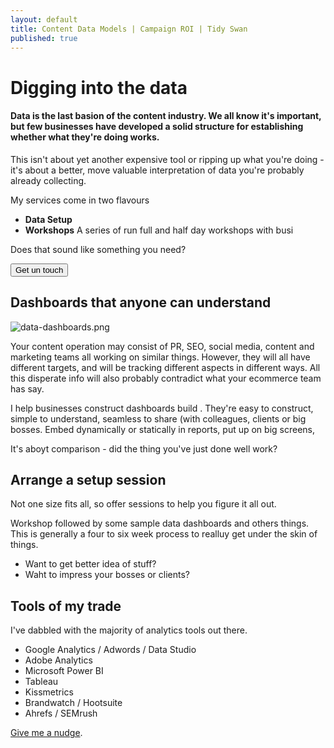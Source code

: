 ```yaml
---
layout: default
title: Content Data Models | Campaign ROI | Tidy Swan
published: true
---
```


# Digging into the data

#### Data is the last basion of the content industry. We all know it's important, but few businesses have developed a solid structure for establishing whether what they're doing works.



This isn't about yet another expensive tool or ripping up what you're doing - it's about a better, move valuable interpretation of data you're probably already collecting.

My services come in two flavours

- **Data Setup** 
- **Workshops** A series of run full and half day workshops with busi

Does that sound like something you need?

<a href="/contact"><button class="button">Get un touch</button></a>

## Dashboards that anyone can understand

![data-dashboards.png]({{site.baseurl}}/assets/img/data-dashboards.png)

Your content operation may consist of PR, SEO, social media, content and marketing teams all working on similar things. However, they will all have different targets, and will be tracking different aspects in different ways. All this disperate info will also probably contradict what your ecommerce team has say.

I help businesses construct dashboards build . They're easy to construct, simple to understand, seamless to share (with colleagues, clients or big bosses. Embed dynamically or statically in reports, put up on big screens, 

It's aboyt comparison - did the thing you've just done well work?

## Arrange a setup session

Not one size fits all, so offer sessions to help you figure it all out.

Workshop followed by some sample data dashboards and others things. This is generally a four to six week process to realluy get under the skin of things.

- Want to get better idea of stuff?
- Waht to impress your bosses or clients?


## Tools of my trade

I've dabbled with the majority of analytics tools out there.

- Google Analytics / Adwords / Data Studio
- Adobe Analytics
- Microsoft Power BI
- Tableau
- Kissmetrics
- Brandwatch / Hootsuite
- Ahrefs / SEMrush

[Give me a nudge](/contact).
